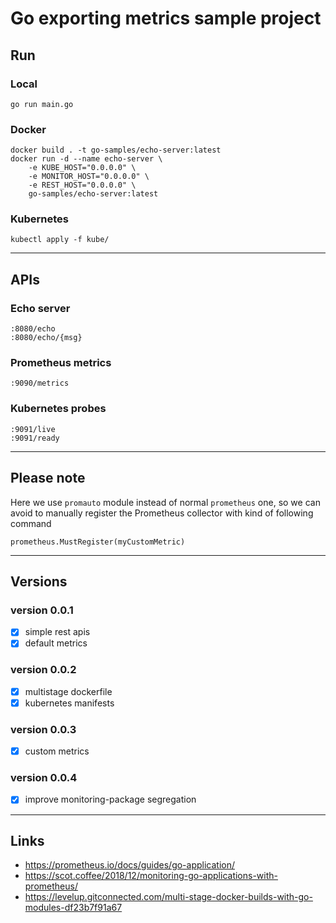 
# Go exporting metrics sample project

## Run

### Local
```
go run main.go
```

### Docker
```
docker build . -t go-samples/echo-server:latest
docker run -d --name echo-server \
	-e KUBE_HOST="0.0.0.0" \
	-e MONITOR_HOST="0.0.0.0" \
	-e REST_HOST="0.0.0.0" \
	go-samples/echo-server:latest
```

### Kubernetes
```
kubectl apply -f kube/
```

---

## APIs

### Echo server
```
:8080/echo
:8080/echo/{msg}
```

### Prometheus metrics
```
:9090/metrics
```

### Kubernetes probes
```
:9091/live
:9091/ready
```

---

## Please note

Here we use `promauto` module instead of normal `prometheus` one, so we can avoid to manually register the Prometheus collector with kind of following command

```
prometheus.MustRegister(myCustomMetric)
```

---

## Versions

### version 0.0.1
- [x] simple rest apis
- [x] default metrics

### version 0.0.2
- [x] multistage dockerfile
- [x] kubernetes manifests

### version 0.0.3
- [x] custom metrics

### version 0.0.4
- [x] improve monitoring-package segregation

---

## Links
* https://prometheus.io/docs/guides/go-application/
* https://scot.coffee/2018/12/monitoring-go-applications-with-prometheus/
* https://levelup.gitconnected.com/multi-stage-docker-builds-with-go-modules-df23b7f91a67
